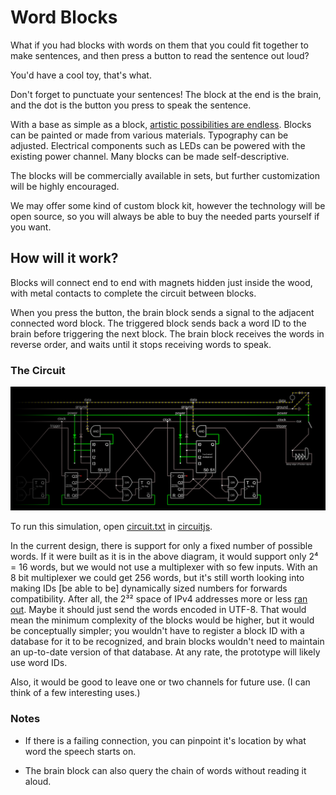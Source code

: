 # Word Blocks

What if you had blocks with words on them that you could fit together to make sentences, and then press a button to read the sentence out loud?

You'd have a cool toy, that's what.

Don't forget to punctuate your sentences!
The block at the end is the brain,
and the dot is the button you press to speak the sentence.

With a base as simple as a block, [artistic possibilities are endless](BLOCK-IDEAS.md).
Blocks can be painted or made from various materials.
Typography can be adjusted.
Electrical components such as LEDs can be powered with the existing power channel.
Many blocks can be made self-descriptive.

The blocks will be commercially available in sets,
but further customization will be highly encouraged.

We may offer some kind of custom block kit,
however the technology will be open source,
so you will always be able to buy the needed parts yourself if you want.

<!--
We plan to file for an [open patent][].
-->


## How will it work?

Blocks will connect end to end with magnets hidden just inside the wood,
with metal contacts to complete the circuit between blocks.

When you press the button,
the brain block sends a signal to the adjacent connected word block.
The triggered block sends back a word ID to the brain
before triggering the next block.
The brain block receives the words in reverse order,
and waits until it stops receiving words to speak.


### The Circuit

![A circuit of a few blocks chained together](circuit.png)

To run this simulation, open [circuit.txt](./circuit.txt) in [circuitjs][].

In the current design, there is support for only a fixed number of possible words.
If it were built as it is in the above diagram, it would support only 2⁴ = 16 words, but we would not use a multiplexer with so few inputs.
With an 8 bit multiplexer we could get 256 words,
but it's still worth looking into making IDs [be able to be] dynamically sized numbers for forwards compatibility.
After all, the 2³² space of IPv4 addresses more or less [ran out][IPv4 exhaustion].
Maybe it should just send the words encoded in UTF-8.
That would mean the minimum complexity of the blocks would be higher, but it would be conceptually simpler; you wouldn't have to register a block ID with a database for it to be recognized, and brain blocks wouldn't need to maintain an up-to-date version of that database.
At any rate, the prototype will likely use word IDs.

Also, it would be good to leave one or two channels for future use.
(I can think of a few interesting uses.)


### Notes

* If there is a failing connection, you can pinpoint it's location by what word the speech starts on.

* The brain block can also query the chain of words without reading it aloud.

<!--
* There could be "'s" and "s" blocks that overlaps the preceding block (to counteract the word spacing), maybe even flipping over mechanically when connected via a button on the connecting side. I don't know how exactly it would appear when not flipped over onto a block, but maybe instead of flipping it could jump up and slide over. I'm thinking because blocks might not always be the same height. If they were, it could just stick out of the block fixedly. Wait, it could just be on an up/down slider, then it could settle on any block (as reasonably sized as any of the other ideas). It might be more likely to break (maybe), but it's simpler.

* Add specifications of dimensions, fillets, typography, contact placement...

* Create website(s)

* Speech synthesis easter eggs
-->


[circuitjs]: http://www.falstad.com/circuit/circuitjs.html
[IPv4 exhaustion]: https://en.wikipedia.org/wiki/IPv4#Address_space_exhaustion
[open patent]: https://en.wikipedia.org/wiki/Open_patent
